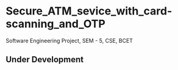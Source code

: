 # Secure_ATM_sevice_with_card-scanning_and_OTP
Software Engineering Project, SEM - 5, CSE, BCET 
## Under Development